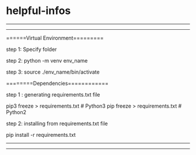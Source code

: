 # helpful-infos
******************************************************
******************************************************

======Virtual Environment=========

step 1:
Specify folder

step 2: 
python -m venv env_name

step 3:
source ./env_name/bin/activate


========Dependencies============

step 1 : generating requirements.txt file

pip3 freeze > requirements.txt  # Python3
pip freeze > requirements.txt  # Python2

step 2: installing from requirements.txt file

pip install -r requirements.txt

********************************************************
********************************************************
